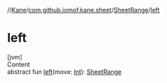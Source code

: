 //[Kane](../../index.md)/[com.github.jomof.kane.sheet](../index.md)/[SheetRange](index.md)/[left](left.md)



# left  
[jvm]  
Content  
abstract fun [left](left.md)(move: [Int](https://kotlinlang.org/api/latest/jvm/stdlib/kotlin/-int/index.html)): [SheetRange](index.md)  



